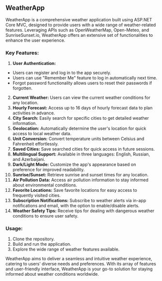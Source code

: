 ## WeatherApp

WeatherApp is a comprehensive weather application built using ASP.NET Core MVC, designed to provide users with a wide range of weather-related features. Leveraging APIs such as OpenWeatherMap, Open-Meteo, and SunriseSunset.io, WeatherApp offers an extensive set of functionalities to enhance the user experience.

### Key Features:

1. **User Authentication:**
- Users can register and log in to the app securely.
- Users can use "Remember Me" feature to log in automatically next time.
- Forgot password functionality allows users to reset their passwords if forgotten.
2. **Current Weather:** Users can view the current weather conditions for any location.
3. **Hourly Forecast:** Access up to 16 days of hourly forecast data to plan activities in advance.
4. **City Search:** Easily search for specific cities to get detailed weather information.
5. **Geolocation:** Automatically determine the user's location for quick access to local weather data.
6. **Unit Conversion:** Convert temperature units between Celsius and Fahrenheit effortlessly.
7. **Saved Cities:** Save searched cities for quick access in future sessions.
8. **Multilingual Support:** Available in three languages: English, Russian, and Azerbaijani.
9. **Dark/Light Mode:** Customize the app's appearance based on preference for improved readability.
10. **Sunrise/Sunset:** Retrieve sunrise and sunset times for any location.
11. **Air Pollution Data:** Access air pollution information to stay informed about environmental conditions.
12. **Favorite Locations:** Save favorite locations for easy access to frequently visited cities.
13. **Subscription Notifications:** Subscribe to weather alerts via in-app notifications and email, with the option to enable/disable alerts.
14. **Weather Safety Tips:** Receive tips for dealing with dangerous weather conditions to ensure user safety.

### Usage:

1. Clone the repository.
2. Build and run the application.
3. Explore the wide range of weather features available.

WeatherApp aims to deliver a seamless and intuitive weather experience, catering to users' diverse needs and preferences. With its array of features and user-friendly interface, WeatherApp is your go-to solution for staying informed about weather conditions worldwide.
